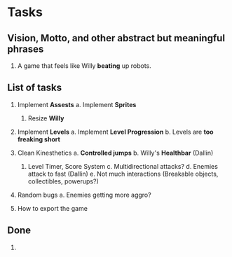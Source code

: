 # Tasks

## Vision, Motto, and other abstract but meaningful phrases

1. A game that feels like Willy **beating** up robots.

## List of tasks

1. Implement **Assests**
  a. Implement **Sprites**
    1) Resize **Willy**

2. Implement **Levels**
  a. Implement **Level Progression**
  b. Levels are **too freaking short**

3. Clean Kinesthetics
  a. **Controlled jumps**
  b. Willy's **Healthbar** (Dallin)
    1) Level Timer, Score System
  c. Multidirectional attacks?
  d. Enemies attack to fast (Dallin)
  e. Not much interactions (Breakable objects, collectibles, powerups?)

4. Random bugs
  a. Enemies getting more aggro?

5. How to export the game

## Done

1. 
